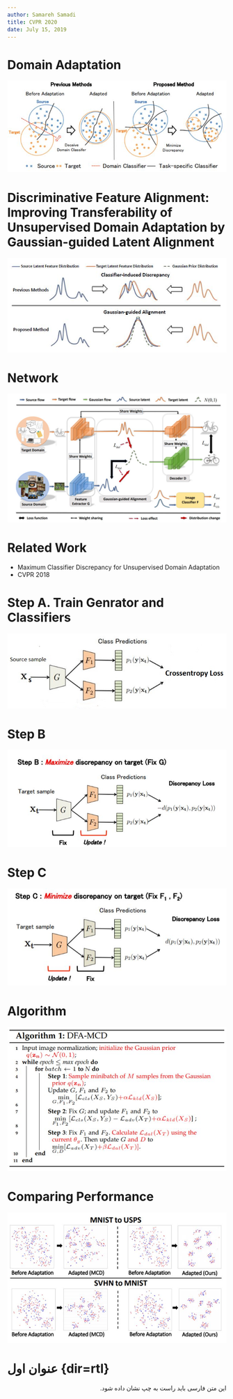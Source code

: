 ```yaml
---
author: Samareh Samadi
title: CVPR 2020
date: July 15, 2019
---
```

# Domain Adaptation
![](DA_Classification.JPG)

# Discriminative Feature Alignment: Improving Transferability of Unsupervised Domain Adaptation by Gaussian-guided Latent Alignment
![Idea](DAL_idea.JPG)

# Network
![](DAL_net.JPG)

# Related Work
* Maximum Classifier Discrepancy for Unsupervised Domain Adaptation
* CVPR 2018

# Step A. Train Genrator and Classifiers
![](DA_StepA.JPG)

# Step B
![](DA_StepB.JPG)

# Step C
![](DA_StepC.JPG)

# Algorithm
![](DAL_Alg1.JPG)

# Comparing Performance
![](DAL_Res.JPG)



# عنوان اول {dir=rtl}

<div dir=rtl>این متن فارسی باید راست به چپ نشان داده شود.</div>


<!--stackedit_data:
eyJoaXN0b3J5IjpbMjEwNTg0OTkwNV19
-->
